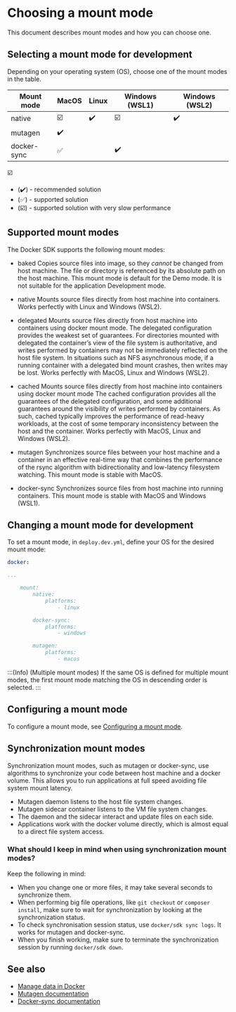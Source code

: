 # Choosing a mount mode

This document describes mount modes and how you can choose one.

## Selecting a mount mode for development

Depending on your operating system (OS), choose one of the mount modes in the table.

| Mount mode |        MacOS            | Linux              | Windows (WSL1)          | Windows (WSL2)     |
|--------------|-------------------------|--------------------|-------------------------|--------------------|
| native       | :ballot_box_with_check: | :heavy_check_mark: | :ballot_box_with_check: | :heavy_check_mark: |
| mutagen      | :heavy_check_mark:      |                    |                         |                    |
| docker-sync  | :white_check_mark:      |                    | :heavy_check_mark:      |                    |
☑️
* (:heavy_check_mark:) - recommended solution
* (:white_check_mark:) - supported solution
* (:ballot_box_with_check:) - supported solution with very slow performance

## Supported mount modes

The Docker SDK supports the following mount modes:

* baked
Copies source files into image, so they *cannot* be changed from host machine.
The file or directory is referenced by its absolute path on the host machine.
This mount mode is default for the Demo mode. It is not suitable for the application Development mode.

* native
Mounts source files directly from host machine into containers.
Works perfectly with Linux and Windows (WSL2).

* delegated
Mounts source files directly from host machine into containers using docker mount mode.
The delegated configuration provides the weakest set of guarantees.
For directories mounted with delegated the container’s view of the file system is authoritative,
and writes performed by containers may not be immediately reflected on the host file system.
In situations such as NFS asynchronous mode, if a running container with a delegated bind mount crashes,
then writes may be lost.
Works perfectly with MacOS, Linux and Windows (WSL2).

* cached
Mounts source files directly from host machine into containers using docker mount mode
The cached configuration provides all the guarantees of the delegated configuration,
and some additional guarantees around the visibility of writes performed by containers.
As such, cached typically improves the performance of read-heavy workloads, at the cost
of some temporary inconsistency between the host and the container.
Works perfectly with MacOS, Linux and Windows (WSL2).

* mutagen
Synchronizes source files between your host machine and a container in an effective real-time way that combines the performance of the rsync algorithm with bidirectionality and low-latency filesystem watching.
This mount mode is stable with MacOS.

* docker-sync
Synchronizes source files from host machine into running containers.
This mount mode is stable with MacOS and Windows (WSL1).



## Changing a mount mode for development

To set a mount mode, in `deploy.dev.yml`, define your OS for the desired mount mode:

```yaml
docker:

...

    mount:
        native:
            platforms:
                - linux

        docker-sync:
            platforms:
                - windows

        mutagen:
            platforms:
                - macos
```

:::(Info) (Multiple mount modes)
If the same OS is defined for multiple mount modes, the first mount mode matching the OS in descending order is selected.
:::

## Configuring a mount mode

To configure a mount mode, see [Configuring a mount mode](07-configuring-a-mount-mode.md).


## Synchronization mount modes

Synchronization mount modes, such as mutagen or docker-sync, use algorithms to synchronize your code between host machine and a docker volume. This allows you to run applications at full speed avoiding file system mount latency.

- Mutagen daemon listens to the host file system changes.
- Mutagen sidecar container listens to the VM file system changes.
- The daemon and the sidecar interact and update files on each side.
- Applications work with the docker volume directly, which is almost equal to a direct file system access.

### What should I keep in mind when using synchronization mount modes?

Keep the following in mind:
* When you change one or more files, it may take several seconds to synchronize them.
* When performing big file operations, like `git checkout` or `composer install`, make sure to wait for synchronization by looking at the synchronization status.
* To check synchronisation session status, use `docker/sdk sync logs`. It works for mutagen and docker-sync.
* When you finish working, make sure to terminate the synchronization session by running `docker/sdk down`.

## See also

* [Manage data in Docker](https://docs.docker.com/storage/)
* [Mutagen documentation](https://mutagen.io/documentation/introduction)
* [Docker-sync documentation](https://docker-sync.readthedocs.io/)
